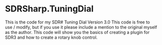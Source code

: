 # SDRSharp.TuningDial
This is the code for my SDR# Tuning Dial Version 3.0 
This code is free to use / modify, but if you use it please include a mention to the original myself as the author.
This code will show you the basics of creating a plugin for SDR3 and how to create a rotary knob control.
